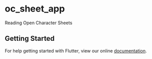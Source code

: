 # oc_sheet_app

Reading Open Character Sheets

## Getting Started

For help getting started with Flutter, view our online
[documentation](https://flutter.io/).
